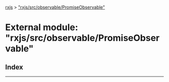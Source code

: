 [rxjs](../README.md) > ["rxjs/src/observable/PromiseObservable"](../modules/_rxjs_src_observable_promiseobservable_.md)

# External module: "rxjs/src/observable/PromiseObservable"

## Index

---

